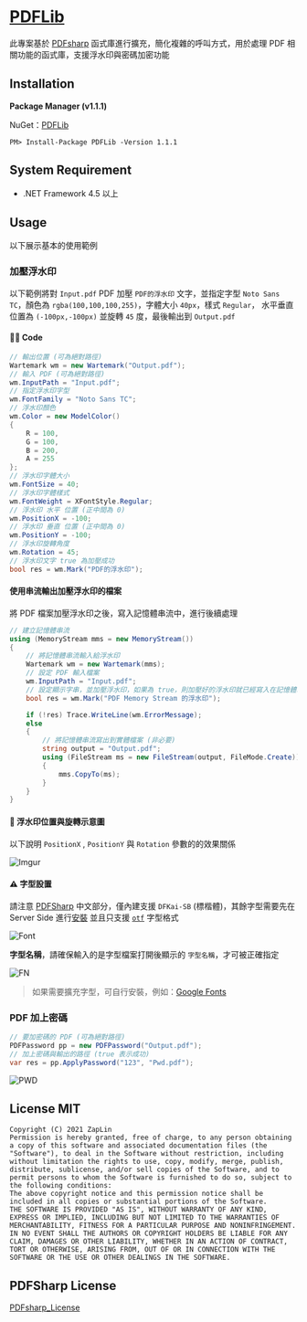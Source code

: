 # [PDFLib](https://www.nuget.org/packages/PDFLib)

此專案基於 [PDFsharp](http://www.pdfsharp.net/) 函式庫進行擴充，簡化複雜的呼叫方式，用於處理 PDF 相關功能的函式庫，支援浮水印與密碼加密功能


## Installation

**Package Manager (v1.1.1)**

NuGet：[PDFLib](https://www.nuget.org/packages/PDFLib)

```
PM> Install-Package PDFLib -Version 1.1.1
```

## System Requirement

* .NET Framework 4.5 以上

## Usage

以下展示基本的使用範例

### 加壓浮水印

以下範例將對 `Input.pdf` PDF 加壓 `PDF的浮水印` 文字，並指定字型 `Noto Sans TC`，顏色為 `rgba(100,100,100,255)`，字體大小 `40px`，樣式 `Regular`， 水平垂直位置為 `(-100px,-100px)` 並旋轉 `45` 度，最後輸出到 `Output.pdf`

#### 👨‍💻 Code

```csharp
// 輸出位置 (可為絕對路徑)
Wartemark wm = new Wartemark("Output.pdf");
// 輸入 PDF (可為絕對路徑)
wm.InputPath = "Input.pdf";
// 指定浮水印字型
wm.FontFamily = "Noto Sans TC";
// 浮水印顏色
wm.Color = new ModelColor()
{
    R = 100,
    G = 100,
    B = 200,
    A = 255
};
// 浮水印字體大小
wm.FontSize = 40;
// 浮水印字體樣式
wm.FontWeight = XFontStyle.Regular;
// 浮水印 水平 位置 (正中間為 0)
wm.PositionX = -100;
// 浮水印 垂直 位置 (正中間為 0)
wm.PositionY = -100;
// 浮水印旋轉角度
wm.Rotation = 45;
// 浮水印文字 true 為加壓成功
bool res = wm.Mark("PDF的浮水印");
```


#### 使用串流輸出加壓浮水印的檔案

將 PDF 檔案加壓浮水印之後，寫入記憶體串流中，進行後續處理

```csharp
// 建立記憶體串流
using (MemoryStream mms = new MemoryStream())
{
    // 將記憶體串流輸入給浮水印
    Wartemark wm = new Wartemark(mms);
    // 設定 PDF 輸入檔案
    wm.InputPath = "Input.pdf";
    // 設定顯示字串，並加壓浮水印，如果為 true，則加壓好的浮水印就已經寫入在記憶體串流中
    bool res = wm.Mark("PDF Memory Stream 的浮水印");

    if (!res) Trace.WriteLine(wm.ErrorMessage);
    else
    {
        // 將記憶體串流寫出到實體檔案 (非必要)
        string output = "Output.pdf";
        using (FileStream ms = new FileStream(output, FileMode.Create))
        {
            mms.CopyTo(ms);
        }
    }
}
```

#### 💠 浮水印位置與旋轉示意圖

以下說明 `PositionX` , `PositionY` 與 `Rotation` 參數的的效果關係

![Imgur](https://i.imgur.com/XHSHUI6.png)

#### ⚠️ 字型設置

請注意 [PDFSharp](http://www.pdfsharp.net/) 中文部分，僅內建支援 `DFKai-SB` (標楷體)，其餘字型需要先在 Server Side 進行[安裝](https://support.microsoft.com/zh-tw/office/%E6%96%B0%E5%A2%9E%E5%AD%97%E5%9E%8B-b7c5f17c-4426-4b53-967f-455339c564c1) 並且只支援 [`otf`](https://zh.wikipedia.org/zh-tw/OpenType) 字型格式

![Font](https://i.imgur.com/pr52JVQ.png)


**字型名稱**，請確保輸入的是字型檔案打開後顯示的 `字型名稱`，才可被正確指定

![FN](https://i.imgur.com/QNTH6Oa.png)

> 如果需要擴充字型，可自行安裝，例如：[Google Fonts](https://fonts.google.com/)

### PDF 加上密碼

```csharp
// 要加密碼的 PDF (可為絕對路徑)
PDFPassword pp = new PDFPassword("Output.pdf");
// 加上密碼與輸出的路徑 (true 表示成功)
var res = pp.ApplyPassword("123", "Pwd.pdf");
```

![PWD](https://i.imgur.com/Z90TD4g.png)


## License MIT

	Copyright (C) 2021 ZapLin
	Permission is hereby granted, free of charge, to any person obtaining a copy of this software and associated documentation files (the "Software"), to deal in the Software without restriction, including without limitation the rights to use, copy, modify, merge, publish, distribute, sublicense, and/or sell copies of the Software, and to permit persons to whom the Software is furnished to do so, subject to the following conditions:
	The above copyright notice and this permission notice shall be included in all copies or substantial portions of the Software.
	THE SOFTWARE IS PROVIDED "AS IS", WITHOUT WARRANTY OF ANY KIND, EXPRESS OR IMPLIED, INCLUDING BUT NOT LIMITED TO THE WARRANTIES OF MERCHANTABILITY, FITNESS FOR A PARTICULAR PURPOSE AND NONINFRINGEMENT. IN NO EVENT SHALL THE AUTHORS OR COPYRIGHT HOLDERS BE LIABLE FOR ANY CLAIM, DAMAGES OR OTHER LIABILITY, WHETHER IN AN ACTION OF CONTRACT, TORT OR OTHERWISE, ARISING FROM, OUT OF OR IN CONNECTION WITH THE SOFTWARE OR THE USE OR OTHER DEALINGS IN THE SOFTWARE.


## PDFSharp License

[PDFsharp_License](http://www.pdfsharp.net/PDFsharp_License.ashx)
 
